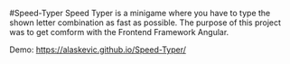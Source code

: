 #Speed-Typer
Speed Typer is a minigame where you have to type the shown letter combination as fast as possible.
The purpose of this project was to get comform with the Frontend Framework Angular.

Demo: https://alaskevic.github.io/Speed-Typer/
